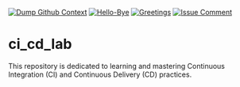 [![Dump Github Context](https://github.com/tecknob/ci_cd_lab/actions/workflows/dump-context.yml/badge.svg)](https://github.com/tecknob/ci_cd_lab/actions/workflows/dump-context.yml)
[![Hello-Bye](https://github.com/tecknob/ci_cd_lab/actions/workflows/hello-bye.yml/badge.svg)](https://github.com/tecknob/ci_cd_lab/actions/workflows/hello-bye.yml)
[![Greetings](https://github.com/tecknob/ci_cd_lab/actions/workflows/first-issue-pr.yml/badge.svg)](https://github.com/tecknob/ci_cd_lab/actions/workflows/first-issue-pr.yml)
[![Issue Comment](https://github.com/tecknob/ci_cd_lab/actions/workflows/issue-comment.yml/badge.svg)](https://github.com/tecknob/ci_cd_lab/actions/workflows/issue-comment.yml)

# ci_cd_lab
This repository is dedicated to learning and mastering Continuous Integration (CI) and Continuous Delivery (CD) practices.
